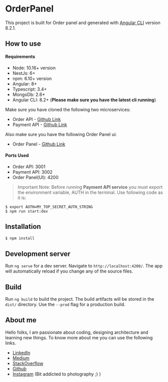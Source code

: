# OrderPanel

This project is built for Order panel and generated with [Angular CLI](https://github.com/angular/angular-cli) version 8.2.1.

## How to use

#### Requirements
 - Node: 10.16+ version
 - NestJs: 6+
 - npm: 6.10+ version
 - Angular: 8+
 - Typescript: 3.4+
 - MongoDb: 2.6+
 - Angular CLI: 8.2+ (**Please make sure you have the latest cli running**)

Make sure you have cloned the following two microservices:
  - Order API - [Github Link](https://github.com/pravindot17/ordertest)
  - Payment API - [Github Link](https://github.com/pravindot17/paytest)

Also make sure you have the following Order Panel ui:
- Order Panel - [Github Link](https://github.com/pravindot17/order-panel)

#### Ports Used
- Order API: 3001
- Payment API: 3002
- Order Panel(UI): 4200

> Important Note: Before running **Payment API service** you must export the environment variable, AUTH in the terminal. Use following code as it is:
```
$ export AUTH=MY_TOP_SECRET_AUTH_STRING
$ npm run start:dev
```

## Installation

```bash
$ npm install
```

## Development server

Run `ng serve` for a dev server. Navigate to `http://localhost:4200/`. The app will automatically reload if you change any of the source files.

## Build

Run `ng build` to build the project. The build artifacts will be stored in the `dist/` directory. Use the `--prod` flag for a production build.

## About me
Hello folks, I am passionate about coding, designing architecture and learning new things. To know more about me you can use the following links.
 - [LinkedIn](https://www.linkedin.com/in/pravin-lolage)
 - [Medium](https://medium.com/@pravindot17)
 - [StackOverflow](https://stackoverflow.com/story/pravindot17)
 - [Github](https://github.com/pravindot17)
 - [Instagram](https://www.instagram.com/_naturalclicks/) (Bit addicted to photography ;) )
